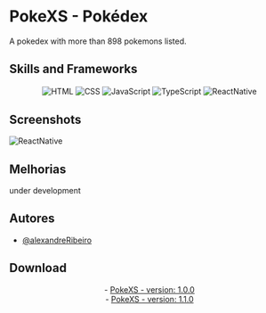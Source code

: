 # PokeXS - Pokédex

A pokedex with more than 898 pokemons listed.

## Skills and Frameworks
<div  align="center">
<img align="center" alt="HTML" src="https://img.shields.io/badge/HTML5-E34F26?style=for-the-badge&logo=html5&logoColor=white">
<img align="center" alt="CSS" src="https://img.shields.io/badge/CSS3-1572B6?style=for-the-badge&logo=css3&logoColor=white">
<img align="center" alt="JavaScript" src="https://img.shields.io/badge/JavaScript-F7DF1E?style=for-the-badge&logo=javascript&logoColor=black">
<img align="center" alt="TypeScript" src="https://img.shields.io/badge/TypeScript-007ACC?style=for-the-badge&logo=typescript&logoColor=white">
<img align="center" alt="ReactNative" src="https://img.shields.io/badge/React_Native-20232A?style=for-the-badge&logo=react&logoColor=61DAFB">
</div>

## Screenshots
<img align="center" alt="ReactNative" src="https://img.shields.io/badge/React_Native-20232A?style=for-the-badge&logo=react&logoColor=61DAFB">



## Melhorias

under development


## Autores

- [@alexandreRibeiro](https://github.com/Alexandre365)

## Download 
<div  align="center">
- <a href="/apk/PokeXS_version_1_0_0.apk" download>
  PokeXS - version: 1.0.0
</a><br>
- <a href="/apk/PokeXS_version_1_1_0.apk" download>
  PokeXS - version: 1.1.0
</a>
</div>


